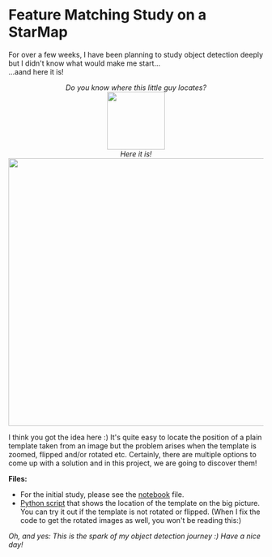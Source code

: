 # Feature Matching Study on a StarMap
For over a few weeks, I have been planning to study object detection deeply but I didn't know what would make me start...<br>...aand here it is!
<p align="center">
  <i>Do you know where this little guy locates?</i><br>
  <img width="114" height="114" src="https://github.com/gulmert89/projects/blob/main/starmap_feature_matching/Small_area.png"><br>
  <i>Here it is!</i><br>
  <img width="800" height="528" src="https://github.com/gulmert89/projects/blob/main/starmap_feature_matching/StarMap_marked.png"><br>
</p>

I think you got the idea here :) It's quite easy to locate the position of a plain template taken from an image but the problem arises when the template is zoomed, flipped and/or rotated etc. Certainly, there are multiple options to come up with a solution and in this project, we are going to discover them!<br>

**Files:**<br>
* For the initial study, please see the [notebook](https://github.com/gulmert89/projects/blob/main/starmap_feature_matching/starmap_notebook.ipynb) file.<br>
* [Python script](https://github.com/gulmert89/projects/blob/main/starmap_feature_matching/starmap_script.py) that shows the location of the template on the big picture. You can try it out if the template is not rotated or flipped. (When I fix the code to get the rotated images as well, you won't be reading this:)<br>

_Oh, and yes: This is the spark of my object detection journey :) Have a nice day!_
